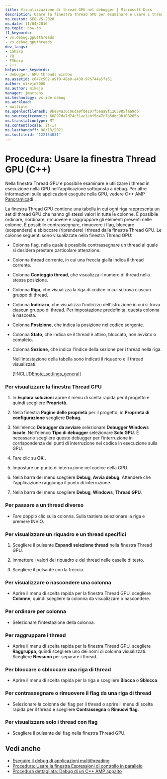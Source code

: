 ```yaml
---
title: Visualizzazione di thread GPU nel debugger | Microsoft Docs
description: Usare la finestra Thread GPU per esaminare e usare i thread in esecuzione nella GPU nell'applicazione di cui si esegue il debug in Visual Studio.
ms.custom: SEO-VS-2020
ms.date: 11/04/2016
ms.topic: how-to
f1_keywords:
- vs.debug.gputthreads
- vs.debug.gputhreads
dev_langs:
- CSharp
- VB
- FSharp
- C++
helpviewer_keywords:
- debugger, GPU threads window
ms.assetid: c647c502-a9f0-48e0-a430-976744a5fa51
author: mikejo5000
ms.author: mikejo
manager: jmartens
ms.technology: vs-ide-debug
ms.workload:
- multiple
ms.openlocfilehash: 9be84a36c06da9fde107f5eaa9f1265985faa9db
ms.sourcegitcommit: 68897da7d74c31ae1ebf5d47c7b5ddc9b108265b
ms.translationtype: MT
ms.contentlocale: it-IT
ms.lasthandoff: 08/13/2021
ms.locfileid: "122154031"
---
```

# <a name="how-to-use-the-gpu-threads-window-c"></a>Procedura: Usare la finestra Thread GPU (C++)
Nella finestra Thread GPU è possibile esaminare e utilizzare i thread in esecuzione nella GPU nell'applicazione sottoposta a debug. Per altre informazioni sulle applicazioni eseguite nella GPU, vedere C++ AMP [Panoramica](/cpp/parallel/amp/cpp-amp-overview)di .

 La finestra Thread GPU contiene una tabella in cui ogni riga rappresenta un set di thread GPU che hanno gli stessi valori in tutte le colonne. È possibile ordinare, riordinare, rimuovere e raggruppare gli elementi presenti nelle colonne. È possibile contrassegnare, rimuovere i flag, bloccare (sospendere) e sbloccare (riprendere) i thread dalla finestra Thread GPU. Le colonne seguenti sono visualizzate nella finestra Thread GPU:

- Colonna flag, nella quale è possibile contrassegnare un thread al quale si desidera prestare particolare attenzione.

- Colonna thread corrente, in cui una freccia gialla indica il thread corrente.

- Colonna **Conteggio thread**, che visualizza il numero di thread nella stessa posizione.

- Colonna **Riga**, che visualizza la riga di codice in cui si trova ciascun gruppo di thread.

- Colonna **Indirizzo**, che visualizza l'indirizzo dell'istruzione in cui si trova ciascun gruppo di thread. Per impostazione predefinita, questa colonna è nascosta.

- Colonna **Posizione**, che indica la posizione nel codice sorgente.

- Colonna **Stato**, che indica se il thread è attivo, bloccato, non avviato o completo.

- Colonna **Sezione**, che indica l'indice della sezione per i thread nella riga.

  Nell'intestazione della tabella sono indicati il riquadro e il thread visualizzati.

  [!INCLUDE[note_settings_general](../data-tools/includes/note_settings_general_md.md)]

### <a name="to-display-the-gpu-threads-window"></a>Per visualizzare la finestra Thread GPU

1. In **Esplora soluzioni** aprire il menu di scelta rapida per il progetto e quindi scegliere **Proprietà**.

2. Nella finestra **Pagine delle proprietà** per il progetto, in **Proprietà di configurazione** scegliere **Debug**.

3. Nell'elenco **Debugger da avviare** selezionare **Debugger Windows locale**. Nell'elenco **Tipo di debugger** selezionare **Solo GPU**. È necessario scegliere questo debugger per l'interruzione in corrispondenza dei punti di interruzione nel codice in esecuzione sulla GPU.

4. Fare clic su **OK** .

5. Impostare un punto di interruzione nel codice della GPU.

6. Nella barra dei menu scegliere **Debug**, **Avvia debug**. Attendere che l'applicazione raggiunga il punto di interruzione.

7. Nella barra dei menu scegliere **Debug**, **Windows**, **Thread GPU**.

### <a name="to-switch-to-a-different-thread"></a>Per passare a un thread diverso

- Fare doppio clic sulla colonna. Sulla tastiera selezionare la riga e premere INVIO.

### <a name="to-display-a-particular-tile-and-thread"></a>Per visualizzare un riquadro e un thread specifici

1. Scegliere il pulsante **Espandi selezione thread** nella finestra Thread GPU.

2. Immettere i valori del riquadro e del thread nelle caselle di testo.

3. Scegliere il pulsante con la freccia.

### <a name="to-display-or-hide-a-column"></a>Per visualizzare o nascondere una colonna

- Aprire il menu di scelta rapida per la finestra Thread GPU, scegliere **Colonne**, quindi scegliere la colonna da visualizzare o nascondere.

### <a name="to-sort-by-a-column"></a>Per ordinare per colonna

- Selezionare l'intestazione della colonna.

### <a name="to-group-threads"></a>Per raggruppare i thread

- Aprire il menu di scelta rapida per la finestra Thread GPU, scegliere **Raggruppa**, quindi scegliere uno dei nomi di colonna visualizzati. Scegliere **Nessuno** per separare i thread.

### <a name="to-freeze-or-thaw-a-row-of-threads"></a>Per bloccare o sbloccare una riga di thread

- Aprire il menu di scelta rapida per la riga e scegliere **Blocca** o **Sblocca**.

### <a name="to-flag-or-unflag-a-row-of-threads"></a>Per contrassegnare o rimuovere il flag da una riga di thread

- Selezionare la colonna dei flag per il thread o aprire il menu di scelta rapida per il thread e scegliere **Contrassegna** o **Rimuovi flag**.

### <a name="to-display-only-flagged-threads"></a>Per visualizzare solo i thread con flag

- Scegliere il pulsante del flag nella finestra Thread GPU.

## <a name="see-also"></a>Vedi anche
- [Eseguire il debug di applicazioni multithreading](../debugger/debug-multithreaded-applications-in-visual-studio.md)
- [Procedura: Usare la finestra Espressioni di controllo in parallelo](../debugger/how-to-use-the-parallel-watch-window.md)
- [Procedura dettagliata: Debug di un C++ AMP appalto](/cpp/parallel/amp/walkthrough-debugging-a-cpp-amp-application)